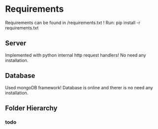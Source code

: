 # Requirements
Requirements can be found in /requirements.txt !
Run:
pip install -r requirements.txt


## Server
Implemented with python internal http request handlers! No need any installation.

## Database
Used mongoDB framework! Database is online and therer is no need any installation.

## Folder Hierarchy
  ### todo
